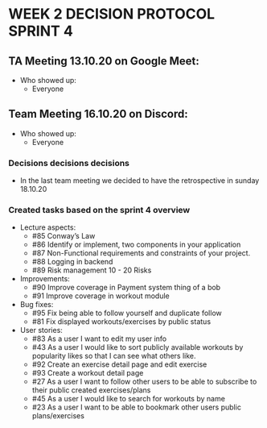 # WEEK 2 DECISION PROTOCOL SPRINT 4

## TA Meeting 13.10.20 on Google Meet:
* Who showed up:
    * Everyone

## Team Meeting 16.10.20 on Discord:
* Who showed up:
    * Everyone

### Decisions decisions decisions
* In the last team meeting we decided to have the retrospective in sunday 18.10.20

### Created tasks based on the sprint 4 overview

* Lecture aspects: 
    * #85 Conway’s Law
    * #86 Identify or implement, two components in your application
    * #87 Non-Functional requirements and constraints of your project. 
    * #88 Logging in backend
    * #89 Risk management 10 - 20 Risks
* Improvements:
    * #90 Improve coverage in Payment system thing of a bob
    * #91 Improve coverage in workout module
* Bug fixes: 
    * #95 Fix being able to follow yourself and duplicate follow
	* #81 Fix displayed workouts/exercises by public status 
* User stories: 
    * #83 As a user I want to edit my user info 
    * #43 As a user I would like to sort publicly available workouts by popularity likes so that I can see what others like. 
    * #92 Create an exercise detail page and edit exercise
    * #93 Create a workout detail page
    * #27 As a user I want to follow other users to be able to subscribe to their public created exercises/plans 
    * #45 As a user I would like to search for workouts by name 
	* #23 As a user I want to be able to bookmark other users public plans/exercises 


